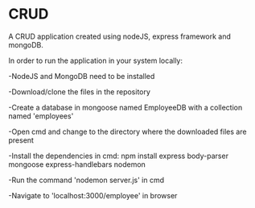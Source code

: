 # CRUD
A  CRUD application created using nodeJS, express framework and mongoDB.

In order to run the application in your system locally:

  -NodeJS and MongoDB need to be installed
  
  -Download/clone the files in the repository
  
  -Create a database in mongoose named EmployeeDB with a collection named 'employees'
  
  -Open cmd and change to the directory where the downloaded files are present
  
  -Install the dependencies in cmd: npm install express body-parser mongoose express-handlebars nodemon
  
  -Run the command 'nodemon server.js' in cmd
  
  -Navigate to 'localhost:3000/employee' in browser
